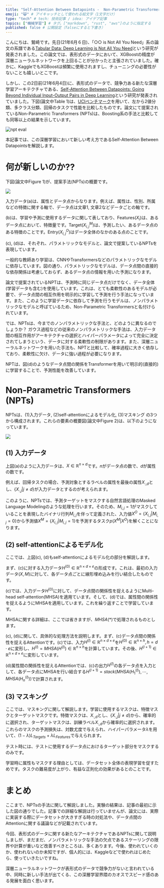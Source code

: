 ```yaml
---
title: "Self-Attention Between Datapoints -  Non-Parametric Transformers の解説" # 記事のタイトル
emoji: "😸" # アイキャッチとして使われる絵文字（1文字だけ）
type: "tech" # tech: 技術記事 / idea: アイデア記事
topics: ["機械学習"] # タグ。["markdown", "rust", "aws"]のように指定する
published: false # 公開設定（falseにすると下書き）
---
```


こんにちは、鷲崎です。先日(21年6月６日)、「○○ is Not All You Need」系の論文の系譜である[Tabular Data: Deep Learning is Not All You Need](https://arxiv.org/abs/2106.03253)という研究が発表されました。この論文では、表形式のデータにおいて、XGBoostの精度が深層ニューラルネットワークを上回ることが分かったと主張されていました。確かに、KaggleでもXGBoostは頻繁に使用されますし、チューニングの必要性がないことも嬉しいとこです。

しかし、この2日前(21年6月4日)に、表形式のデータで、競争力ある新たな深層学習アーキテクチャである、[Self-Attention Between Datapoints: Going Beyond Individual Input-Output Pairs in Deep Learning](https://arxiv.org/abs/2106.02584)という研究が発表されていました。下図(論文中Table 1)は、[UCIベンチマーク](http://archive.ics.uci.edu/ml/index.php)を用いて、左から2値分類、多クラス分類、回帰のタスクで性能を比較したものです。論文にて提案されているNon-Parametric Transformers (NPTs)は、Boosting系の手法と比較しても同等以上の結果を示しています。


![npt eval](https://storage.googleapis.com/zenn-user-upload/36fa10ff0670b2b5388f5ee2.png)

本記事では、この深層学習において新しい考え方であるSelf-Attention Between Datapointsを解説します。

# 何が新しいのか??

下図(論文中Figure 1)が、提案手法(NPTs)の概要です。

![](https://storage.googleapis.com/zenn-user-upload/e92297f2092121422d352d1f.png)

入力データ(a)は、属性とデータ点からなります。例えば、属性は、性別、所属などの特徴に関する軸で、データ点は文章1, 文章2などデータごとの軸です。

(b)は、学習や予測に使用するデータに関して表しており、Features($X_i$)は、あるデータ点において、特徴量です。Target($X_{i,j}^M$)は、予測したい、あるデータ点のある特徴のことです。Entry($X_{i,j}^O$)はデータ全体のなかのある点のことです。

(c), (d)は、それぞれ、パラメトリックなモデルと、論文で提案しているNPTsを表現しています。

一般的な教師あり学習は、CNNやTransformersなどのパラメトリックなモデルに依存しています。図の通り、パラメトリックなモデルは、データ点間の直接的な依存関係は考慮しておらず、あるデータ点の情報を用いた予測になります。

論文で提案されているNPTは、予測時に同じデータ点だけでなく、データ全体(学習データも含む)を使用しています。これは、とても柔軟性のあるモデルが必要で、データ点間の相互作用を明示的に学習して予測を行う手法になっています。また、このように学習データに依存して予測を行うモデルは、ノンパラメトリックなモデルと呼ばているため、Non-Parametric Transformersと名付けられています。



では、NPTsは、今までのノンパラメトリックな手法と、どのように異なるのでしょうか？ ガウス過程などの従来のノンパラメトリックな手法は、入力データ間の相互作用がアーキテクチャの選択とハイパーパラメータによって完全に決定されてしまうという、データに対する柔軟性の制限があります。また、深層ニューラルネットワークを用いた手法も、NPTと比較して、確率過程に大きく依存しており、柔軟性に欠け、データに強い過程が必要になります。

NPTは、図(d)のようなデータ点間の関係をTransformerを用いて明示的(直接的)に学習することで、予測性能を改善しています。

# Non-Parametric Transformers (NPTs)

NPTsは、(1)入力データ, (2)self-attentionによるモデル化, (3)マスキング の3つから構成されます。これらの要素の概要図(論文中Figure 2)は、以下のようになっています。

![](https://storage.googleapis.com/zenn-user-upload/ae23e016bec21c440057a0cf.png)

## (1) 入力データ

上図(a)のように入力データは、$X \in \mathbb{R}^{n \times d}$です。$n$がデータ点の数で、$d$が属性の数です。

例えば、回帰タスクの場合、予測対象とするラベルの属性を最後の属性$X_{:,d}$とし、$\left\{ X_{:,j} | j \neq d \right\}$が入力データとするのが考えられます。

このように、NPTsでは、予測ターゲットをマスクする自然言語処理のMasked Language Modelingのような処理を行います。そのため、$M_{i,j} = 1$がマスクしていることを表現したバイナリ行列$M_{i,j}$を伴って定義された、入力値$X^O = \left\{ X_{i,j} | M_{i,j} = 0 \right\}$から予測値$X^M = \left\{ X_{i,j} | M_{i,j} = 1 \right\}$を予測するタスク$p(X^M | X^O)$を解くことになります。

## (2) self-attentionによるモデル化

ここでは、上図(c), (d)もself-attentionによるモデル化の部分を解説します。

まず、(c)に対する入力データ$H^{(0)} \in \mathbb{R}^{n \times d \times e}$の形成です。これは、最初の入力データ$(X, M)$に対して、各データ点ごとに線形埋め込みを行い結合したものです。


(c)では、入力データ$H^{(0)}$に対して、データ点間の関係性を捉えるようにMulti-head self-attention(MHSA)を適用ています。そして、(d)では、属性間の関係性を捉えるようにMHSAを適用しています。これを繰り返すことで学習しています。

MHSAに関する詳細は、ここでは省きますが、$MHSA(*)$で処理されるものとします。

(c), (d)に関して、具体的な処理方法を説明します。まず、(c)データ点間の関係性を捉えるAttentionです。(c)では、入力$H^{(l)} \in \mathbb{R}^{n \times d \times e}$を$H^{(0)} \in \mathbb{R}^{n \times h}, h=d \cdot e$に変形し、$H^{(l)} = MHSA(H^{(l)}) \in \mathbb{R}^{n \times h}$を計算しています。その後、$H^{(l+1)} \in \mathbb{R}^{n \times d \times e}$に変形しています。

(d)属性間の関係性を捉えるAttentionでは、(c)の出力$H^{(l)}$の各データ点を入力として、各データ点にMHSAを行い結合する$H^{(l+1)} = stack(MHSA(H^{(l)}_1), \cdots, MHSA(H^{(l)}_n))$で計算されます。

## (3) マスキング

ここでは、マスキングに関して解説します。学習に使用するマスクは、特徴マスクとターゲットマスクです。特徴マスクは、$X_{:,d}$とし、$\left\{ X_{:,j} | j \neq d \right\}$から、確率的に選択され、ターゲットマスクは、訓練ラベル$X_{:,d}$から確率的に選択されます。これらのマスクの予測損失は、対数尤度で与えられ、ハイパーパラメータ$\lambda$を用いて、$(1-\lambda)L_{Targets} + \lambda L_{Features}$で与えられます。

テスト時には、テストに使用するデータ点におけるターゲット部分をマスクするのみです。

学習時に属性もマスクする理由としては、データセット全体の表現学習を促すためです。タスクの難易度が上がり、有益な正則化の効果があるとのことです。

# まとめ

ここまで、NPTsの手法に関して解説しました。実験の結果は、記事の最初に示した図の通りでした。記事での詳細な解説は行っていませんが、論文には、実際に実装する際にデータセットが大きすぎる時の対処法や、データ点間のAttentionに関する議論などが記載されています。

今回、表形式のデータに関する新たなアーキテクチャであるNPTsに関して説明しましが、まだまだ、ノンパラメトリックな手法の欠点であるスケーリングの限界や計算が重いなど改善すべきところは、多くあります。今後、使われていくのか、使われないのか未知ですが、個人的には、Kaggleなどで使われはじめたら、使っていきたいですね。

深層ニューラルネットワークが表形式のデータで競争力がないと言われている中、同時に新しい手法が出てくる、この深層学習界隈のカオスでスピード感のある発展を面白く思います。

